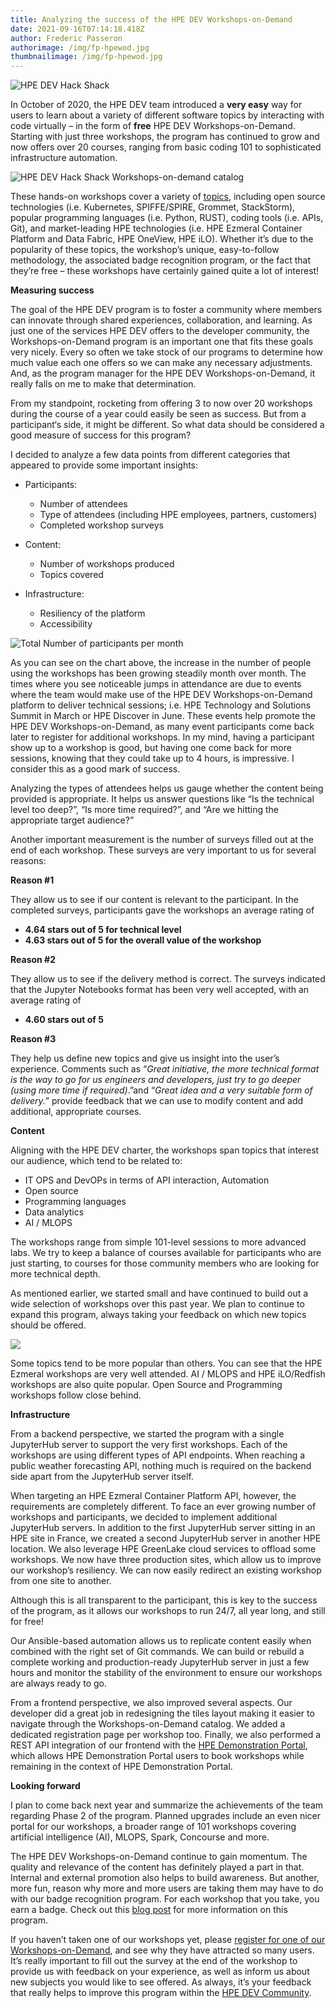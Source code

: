 ```yaml
---
title: Analyzing the success of the HPE DEV Workshops-on-Demand
date: 2021-09-16T07:14:18.418Z
author: Frederic Passeron
authorimage: /img/fp-hpewod.jpg
thumbnailimage: /img/fp-hpewod.jpg
---
```

![HPE DEV Hack Shack](/img/wodanalysisblog1.png "HPE DEV Hackshack")

In October of 2020, the HPE DEV team introduced a **very easy** way for users to learn about a variety of different software topics by interacting with code virtually – in the form of **free** HPE DEV Workshops-on-Demand. Starting with just three workshops, the program has continued to grow and now offers over 20 courses, ranging from basic coding 101 to sophisticated infrastructure automation.

![HPE DEV Hack Shack Workshops-on-demand catalog](/img/wodanalysisblog2.png "HPE DEV Hack Shack Workshops-on-demand catalog")

These hands-on workshops cover a variety of [topics](https://hackshack.hpedev.io/workshops), including open source technologies (i.e. Kubernetes, SPIFFE/SPIRE, Grommet, StackStorm), popular programming languages (i.e. Python, RUST), coding tools (i.e. APIs, Git), and market-leading HPE technologies (i.e. HPE Ezmeral Container Platform and Data Fabric, HPE OneView, HPE iLO). Whether it’s due to the popularity of these topics, the workshop’s unique, easy-to-follow methodology, the associated badge recognition program, or the fact that they’re free – these workshops have certainly gained quite a lot of interest!

**Measuring success**

The goal of the HPE DEV program is to foster a community where members can innovate through shared experiences, collaboration, and learning. As just one of the services HPE DEV offers to the developer community, the Workshops-on-Demand program is an important one that fits these goals very nicely. Every so often we take stock of our programs to determine how much value each one offers so we can make any necessary adjustments. And, as the program manager for the HPE DEV Workshops-on-Demand, it really falls on me to make that determination.

From my standpoint, rocketing from offering 3 to now over 20 workshops during the course of a year could easily be seen as success. But from a participant‘s side, it might be different. So what data should be considered a good measure of success for this program?

I decided to analyze a few data points from different categories that appeared to provide some important insights:

* Participants:

  * Number of attendees
  * Type of attendees (including HPE employees, partners, customers)
  * Completed workshop surveys
* Content:

  * Number of workshops produced
  * Topics covered
* Infrastructure:

  * Resiliency of the platform
  * Accessibility

![](/img/wodanalysisblog3.png "Total Number of participants per month")

As you can see on the chart above, the increase in the number of people using the workshops has been growing steadily month over month. The times where you see noticeable jumps in attendance are due to events where the team would make use of the HPE DEV Workshops-on-Demand platform to deliver technical sessions; i.e. HPE Technology and Solutions Summit in March or HPE Discover in June. These events help promote the HPE DEV Workshops-on-Demand, as many event participants come back later to register for additional workshops. In my mind, having a participant show up to a workshop is good, but having one come back for more sessions, knowing that they could take up to 4 hours, is impressive. I consider this as a good mark of success.

Analyzing the types of attendees helps us gauge whether the content being provided is appropriate. It helps us answer questions like “Is the technical level too deep?”, “Is more time required?”, and “Are we hitting the appropriate target audience?”

Another important measurement is the number of surveys filled out at the end of each workshop. These surveys are very important to us for several reasons:

**Reason #1**

They allow us to see if our content is relevant to the participant. In the completed surveys, participants gave the workshops an average rating of

* **4.64 stars out of 5 for technical level**
* **4.63 stars out of 5 for the overall value of the workshop**

**Reason #2**

They allow us to see if the delivery method is correct. The surveys indicated that the Jupyter Notebooks format has been very well accepted, with an average rating of

* **4.60 stars out of 5**

**Reason #3**

They help us define new topics and give us insight into the user’s experience. Comments such as “*Great initiative, the more technical format is the way to go for us engineers and developers, just try to go deeper (using more time if required)*.”and “*Great idea and a very suitable form of delivery.*” provide feedback that we can use to modify content and add additional, appropriate courses.

**Content**

Aligning with the HPE DEV charter, the workshops span topics that interest our audience, which tend to be related to:

* IT OPS and DevOPs in terms of API interaction, Automation
* Open source
* Programming languages
* Data analytics
* AI / MLOPS

The workshops range from simple 101-level sessions to more advanced labs. We try to keep a balance of courses available for participants who are just starting, to courses for those community members who are looking for more technical depth.

As mentioned earlier, we started small and have continued to build out a wide selection of workshops over this past year. We plan to continue to expand this program, always taking your feedback on which new topics should be offered.

![](/img/wodanalysisblog4.png)

Some topics tend to be more popular than others. You can see that the HPE Ezmeral workshops are very well attended. AI / MLOPS and HPE iLO/Redfish workshops are also quite popular. Open Source and Programming workshops follow close behind.

**Infrastructure**

From a backend perspective, we started the program with a single JupyterHub server to support the very first workshops. Each of the workshops are using different types of API endpoints. When reaching a public weather forecasting API, nothing much is required on the backend side apart from the JupyterHub server itself.

When targeting an HPE Ezmeral Container Platform API, however, the requirements are completely different. To face an ever growing number of workshops and participants, we decided to implement additional JupyterHub servers. In addition to the first JupyterHub server sitting in an HPE site in France, we created a second JupyterHub server in another HPE location. We also leverage HPE GreenLake cloud services to offload some workshops. We now have three production sites, which allow us to improve our workshop’s resiliency. We can now easily redirect an existing workshop from one site to another.

Although this is all transparent to the participant, this is key to the success of the program, as it allows our workshops to run 24/7, all year long, and still for free!

Our Ansible-based automation allows us to replicate content easily when combined with the right set of Git commands. We can build or rebuild a complete working and production-ready JupyterHub server in just a few hours and monitor the stability of the environment to ensure our workshops are always ready to go.

From a frontend perspective, we also improved several aspects. Our developer did a great job in redesigning the tiles layout making it easier to navigate through the Workshops-on-Demand catalog. We added a dedicated registration page per workshop too. Finally, we also performed a REST API integration of our frontend with the [HPE Demonstration Portal](https://hpedemoportal.ext.hpe.com/), which allows HPE Demonstration Portal users to book workshops while remaining in the context of HPE Demonstration Portal.

**Looking forward**

I plan to come back next year and summarize the achievements of the team regarding Phase 2 of the program. Planned upgrades include an even nicer portal for our workshops, a broader range of 101 workshops covering artificial intelligence (AI), MLOPS, Spark, Concourse and more. 

The HPE DEV Workshops-on-Demand continue to gain momentum. The quality and relevance of the content has definitely played a part in that. Internal and external promotion also helps to build awareness. But another, more fun, reason why more and more users are taking them may have to do with our badge recognition program. For each workshop that you take, you earn a badge. Check out this [blog post](https://developer.hpe.com/blog/become-a-legend/) for more information on this program.

If you haven’t taken one of our workshops yet, please [register for one of our Workshops-on-Demand](https://hackshack.hpedev.io/workshops), and see why they have attracted so many users. It’s really important to fill out the survey at the end of the workshop to provide us with feedback on your experience, as well as inform us about new subjects you would like to see offered. As always, it’s your feedback that really helps to improve this program within the [HPE DEV Community](https://hpedev.io).